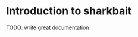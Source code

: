# Introduction to sharkbait

TODO: write [great documentation](http://jacobian.org/writing/what-to-write/)
